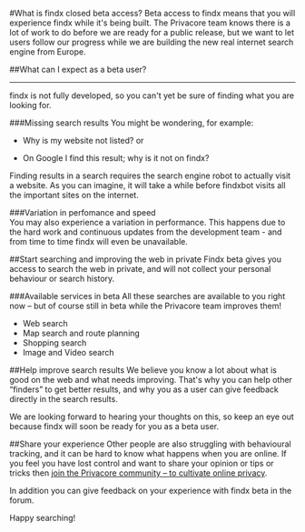 #What is findx closed beta access?
Beta access to findx means that you will experience findx while it's being built. The Privacore team knows there is a lot of work to do before we are ready for a public release, but we want to let users follow our progress while we are building the new real internet search engine from Europe.

##What can I expect as a beta user?

-----
findx is not fully developed, so you can't yet be sure of finding what you are looking for.

###Missing search results
You might be wondering, for example:  

- Why is my website not listed? or 
+ On Google I find this result; why is it not on findx?

Finding results in a search requires the search engine robot to actually visit a website. As you can imagine, it will take a while before findxbot visits all the important sites on the internet. 

###Variation in perfomance and speed  
You may also experience a variation in performance. This happens due to the hard work and continuous updates from the development team - and from time to time findx will even be unavailable.
 
##Start searching and improving the web in private
Findx beta gives you access to search the web in private, and will not collect your personal behaviour or search history.

###Available services in beta 
All these searches are available to you right now – but of course still in beta while the Privacore team improves them!  

* Web search
* Map search and route planning
* Shopping search
* Image and Video search

##Help improve search results 
We believe you know a lot about what is good on the web and what needs improving. That's why you can help other “finders” to get better results, and why you as a user can give feedback directly in the search results.

We are looking forward to hearing your thoughts on this, so keep an eye out because findx will soon be ready for you as a beta user.
 
##Share your experience
Other people are also struggling with behavioural tracking, and it can be hard to know what happens when you are online. If you feel you have lost control and want to share your opinion or tips or tricks then [join the Privacore community – to cultivate online privacy](https://forum.privacore.com).
 
In addition you can give feedback on your experience with findx beta in the forum.
 
Happy searching!

